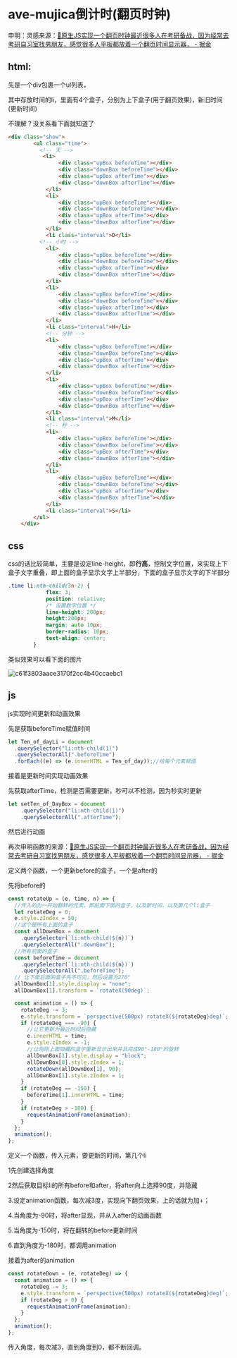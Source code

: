 # ave-mujica倒计时(翻页时钟)

申明：灵感来源：[🤩原生JS实现一个翻页时钟最近很多人在考研备战，因为经常去考研自习室找男朋友，感觉很多人平板都放着一个翻页时间显示器， - 掘金](https://juejin.cn/post/7149837292452970532)

## html:

先是一个div包裹一个ul列表，

其中存放时间的li，里面有4个盒子，分别为上下盒子(用于翻页效果)，新旧时间(更新时间)

不理解？没关系看下面就知道了

```html
<div class="show">
        <ul class="time">
          <!-- 天 -->
           <li>
                <div class="upBox beforeTime"></div>
                <div class="downBox beforeTime"></div>
                <div class="upBox afterTime"></div>
                <div class="downBox afterTime"></div>
            </li>
            <li>
                <div class="upBox beforeTime"></div>
                <div class="downBox beforeTime"></div>
                <div class="upBox afterTime"></div>
                <div class="downBox afterTime"></div>
            </li>
            <li class="interval">D</li>
          <!-- 小时 -->
            <li>
                <div class="upBox beforeTime"></div>
                <div class="downBox beforeTime"></div>
                <div class="upBox afterTime"></div>
                <div class="downBox afterTime"></div>
            </li>
            <li>
                <div class="upBox beforeTime"></div>
                <div class="downBox beforeTime"></div>
                <div class="upBox afterTime"></div>
                <div class="downBox afterTime"></div>
            </li>
            <li class="interval">H</li>
            <!-- 分钟 -->
            <li>
                <div class="upBox beforeTime"></div>
                <div class="downBox beforeTime"></div>
                <div class="upBox afterTime"></div>
                <div class="downBox afterTime"></div>
            </li>
            <li>
                <div class="upBox beforeTime"></div>
                <div class="downBox beforeTime"></div>
                <div class="upBox afterTime"></div>
                <div class="downBox afterTime"></div>
            </li>
            <li class="interval">M</li>
            <!-- 秒 -->
            <li>
                <div class="upBox beforeTime"></div>
                <div class="downBox beforeTime"></div>
                <div class="upBox afterTime"></div>
                <div class="downBox afterTime"></div>
            </li>
            <li>
                <div class="upBox beforeTime"></div>
                <div class="downBox beforeTime"></div>
                <div class="upBox afterTime"></div>
                <div class="downBox afterTime"></div>
            </li>
            <li class="interval">S</li>
        </ul>
    </div>
```

## css

css的话比较简单，主要是设定line-height，即**行高**，控制文字位置，来实现上下盒子文字重叠，即上面的盒子显示文字上半部分，下面的盒子显示文字的下半部分

```css
.time li:nth-child(3n-2) {
            flex: 3;
            position: relative;
            /* 设置数字位置 */
            line-height: 200px;
            height:200px;
            margin: auto 10px;
            border-radius: 10px;
            text-align: center;
        }
```

类似效果可以看下面的图片

![c61f3803aace3170f2cc4b40ccaebc1](C:\Users\julia\Desktop\c61f3803aace3170f2cc4b40ccaebc1.png)

## js

js实现时间更新和动画效果

先是获取beforeTime赋值时间

```js
let Ten_of_dayLi = document
  .querySelector("li:nth-child(1)")
  .querySelectorAll(".beforeTime")
  .forEach((e) => (e.innerHTML = Ten_of_day));//给每个元素赋值
```

接着是更新时间实现动画效果

先获取afterTime，检测是否需要更新，秒可以不检测，因为秒实时更新

```js
let setTen_of_DayBox = document
    .querySelector("li:nth-child(1)")
    .querySelectorAll(".afterTime");
```

然后进行动画

再次申明函数的来源：[🤩原生JS实现一个翻页时钟最近很多人在考研备战，因为经常去考研自习室找男朋友，感觉很多人平板都放着一个翻页时间显示器， - 掘金](https://juejin.cn/post/7149837292452970532)

定义两个函数，一个更新before的盒子，一个是after的

先将before的

```js
const rotateUp = (e, time, n) => {
  //传入的为一开始翻转的元素，即前面下面的盒子，以及新时间，以及第几个li盒子
  let rotateDeg = 0;
  e.style.zIndex = 50;
  //这个是所有上面的盒子
  const allDownBox = document
    .querySelector(`li:nth-child(${n})`)
    .querySelectorAll(".downBox");
  //所有前面的盒子
  const beforeTime = document
    .querySelector(`li:nth-child(${n})`)
    .querySelectorAll(".beforeTime");
  // 让下面后面的盒子先不可见，然后设置为270°
  allDownBox[1].style.display = "none";
  allDownBox[1].transform = `rotateX(90deg)`;

  const animation = () => {
    rotateDeg -= 3;
    e.style.transform = `perspective(500px) rotateX(${rotateDeg}deg)`;
    if (rotateDeg === -90) {
      //让它更新为最近时间后隐藏
      e.innerHTML = time;
      e.style.zIndex = -1;
      //让刚刚上面隐藏的盒子重新显示出来并且完成90°-180°的旋转
      allDownBox[1].style.display = "block";
      allDownBox[0].style.zIndex = 1;
      rotateDown(allDownBox[1], 90);
      allDownBox[1].style.zIndex = 1;
    }
    if (rotateDeg == -150) {
      beforeTime[1].innerHTML = time;
    }
    if (rotateDeg > -180) {
      requestAnimationFrame(animation);
    }
  };
  animation();
};
```

定义一个函数，传入元素，要更新的时间，第几个li

1先创建选择角度

2然后获取目标li的所有before和after，将after向上选择90度，并隐藏

3.设定animation函数，每次减3度，实现向下翻页效果，上的话就为加+；

4.当角度为-90时，将after显现，并从入after的动画函数

5.当角度为-150时，将在翻转的before更新时间

6.直到角度为-180时，都调用animation

接着为after的animation

```js
const rotateDown = (e, rotateDeg) => {
  const animation = () => {
    rotateDeg -= 3;
    e.style.transform = `perspective(500px) rotateX(${rotateDeg}deg)`;
    if (rotateDeg > 0) {
      requestAnimationFrame(animation);
    }
  };
  animation();
};
```

传入角度，每次减3，直到角度到0，都不断回调。
